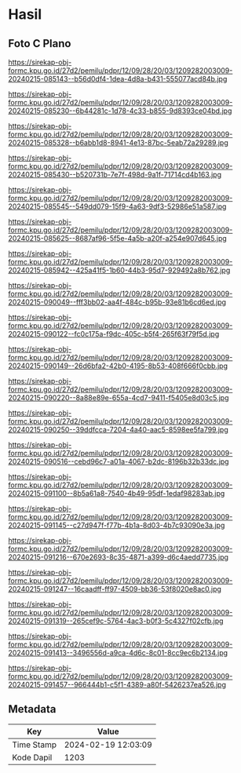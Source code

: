 # Hasil

## Foto C Plano

https://sirekap-obj-formc.kpu.go.id/27d2/pemilu/pdpr/12/09/28/20/03/1209282003009-20240215-085143--b56d0df4-1dea-4d8a-b431-555077acd84b.jpg

https://sirekap-obj-formc.kpu.go.id/27d2/pemilu/pdpr/12/09/28/20/03/1209282003009-20240215-085230--6b44281c-1d78-4c33-b855-9d8393ce04bd.jpg

https://sirekap-obj-formc.kpu.go.id/27d2/pemilu/pdpr/12/09/28/20/03/1209282003009-20240215-085328--b6abb1d8-8941-4e13-87bc-5eab72a29289.jpg

https://sirekap-obj-formc.kpu.go.id/27d2/pemilu/pdpr/12/09/28/20/03/1209282003009-20240215-085430--b520731b-7e7f-498d-9a1f-71714cd4b163.jpg

https://sirekap-obj-formc.kpu.go.id/27d2/pemilu/pdpr/12/09/28/20/03/1209282003009-20240215-085545--549dd079-15f9-4a63-9df3-52986e51a587.jpg

https://sirekap-obj-formc.kpu.go.id/27d2/pemilu/pdpr/12/09/28/20/03/1209282003009-20240215-085625--8687af96-5f5e-4a5b-a20f-a254e907d645.jpg

https://sirekap-obj-formc.kpu.go.id/27d2/pemilu/pdpr/12/09/28/20/03/1209282003009-20240215-085942--425a41f5-1b60-44b3-95d7-929492a8b762.jpg

https://sirekap-obj-formc.kpu.go.id/27d2/pemilu/pdpr/12/09/28/20/03/1209282003009-20240215-090049--fff3bb02-aa4f-484c-b95b-93e81b6cd6ed.jpg

https://sirekap-obj-formc.kpu.go.id/27d2/pemilu/pdpr/12/09/28/20/03/1209282003009-20240215-090122--fc0c175a-f9dc-405c-b5f4-265f63f79f5d.jpg

https://sirekap-obj-formc.kpu.go.id/27d2/pemilu/pdpr/12/09/28/20/03/1209282003009-20240215-090149--26d6bfa2-42b0-4195-8b53-408f666f0cbb.jpg

https://sirekap-obj-formc.kpu.go.id/27d2/pemilu/pdpr/12/09/28/20/03/1209282003009-20240215-090220--8a88e89e-655a-4cd7-9411-f5405e8d03c5.jpg

https://sirekap-obj-formc.kpu.go.id/27d2/pemilu/pdpr/12/09/28/20/03/1209282003009-20240215-090250--39ddfcca-7204-4a40-aac5-8598ee5fa799.jpg

https://sirekap-obj-formc.kpu.go.id/27d2/pemilu/pdpr/12/09/28/20/03/1209282003009-20240215-090516--cebd96c7-a01a-4067-b2dc-8196b32b33dc.jpg

https://sirekap-obj-formc.kpu.go.id/27d2/pemilu/pdpr/12/09/28/20/03/1209282003009-20240215-091100--8b5a61a8-7540-4b49-95df-1edaf98283ab.jpg

https://sirekap-obj-formc.kpu.go.id/27d2/pemilu/pdpr/12/09/28/20/03/1209282003009-20240215-091145--c27d947f-f77b-4b1a-8d03-4b7c93090e3a.jpg

https://sirekap-obj-formc.kpu.go.id/27d2/pemilu/pdpr/12/09/28/20/03/1209282003009-20240215-091216--670e2693-8c35-4871-a399-d6c4aedd7735.jpg

https://sirekap-obj-formc.kpu.go.id/27d2/pemilu/pdpr/12/09/28/20/03/1209282003009-20240215-091247--16caadff-ff97-4509-bb36-53f8020e8ac0.jpg

https://sirekap-obj-formc.kpu.go.id/27d2/pemilu/pdpr/12/09/28/20/03/1209282003009-20240215-091319--265cef9c-5764-4ac3-b0f3-5c4327f02cfb.jpg

https://sirekap-obj-formc.kpu.go.id/27d2/pemilu/pdpr/12/09/28/20/03/1209282003009-20240215-091413--3496556d-a9ca-4d6c-8c01-8cc9ec6b2134.jpg

https://sirekap-obj-formc.kpu.go.id/27d2/pemilu/pdpr/12/09/28/20/03/1209282003009-20240215-091457--966444b1-c5f1-4389-a80f-5426237ea526.jpg


## Metadata

| Key        | Value               |
| ---------- | ------------------- |
| Time Stamp | 2024-02-19 12:03:09 |
| Kode Dapil | 1203                |



